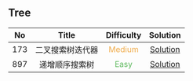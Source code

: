 ## Tree

|  No   |      Title       |            Difficulty             |                         Solution                         |
| :---: | :--------------: | :-------------------------------: | :------------------------------------------------------: |
|  173  | 二叉搜索树迭代器 | <font color=#F0AD4E>Medium</font> | [Solution](binary_search_tree_iterator/BSTIterator.java) |
|  897  |  递增顺序搜索树  |  <font color=#5CB85C>Easy</font>  |  [Solution](increasing_order_search_tree/Solution.java)  |
